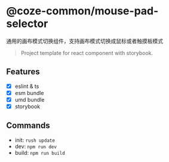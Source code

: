# @coze-common/mouse-pad-selector

通用的画布模式切换组件，支持画布模式切换成鼠标或者触摸板模式

> Project template for react component with storybook.

## Features

- [x] eslint & ts
- [x] esm bundle
- [x] umd bundle
- [x] storybook

## Commands

- init: `rush update`
- dev: `npm run dev`
- build: `npm run build`
